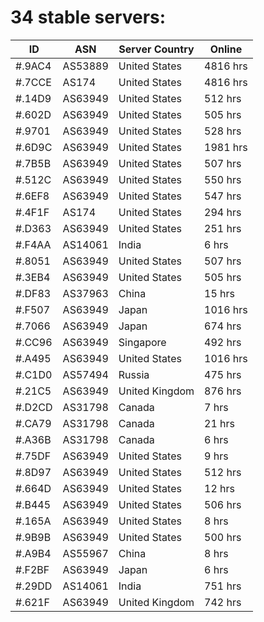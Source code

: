 # 34 stable servers:

| ID | ASN | Server Country | Online |
| ------ | ------ | ------ | ------ |
| #.9AC4 | AS53889 | United States | 4816 hrs |
| #.7CCE | AS174 | United States | 4816 hrs |
| #.14D9 | AS63949 | United States | 512 hrs |
| #.602D | AS63949 | United States | 505 hrs |
| #.9701 | AS63949 | United States | 528 hrs |
| #.6D9C | AS63949 | United States | 1981 hrs |
| #.7B5B | AS63949 | United States | 507 hrs |
| #.512C | AS63949 | United States | 550 hrs |
| #.6EF8 | AS63949 | United States | 547 hrs |
| #.4F1F | AS174 | United States | 294 hrs |
| #.D363 | AS63949 | United States | 251 hrs |
| #.F4AA | AS14061 | India | 6 hrs |
| #.8051 | AS63949 | United States | 507 hrs |
| #.3EB4 | AS63949 | United States | 505 hrs |
| #.DF83 | AS37963 | China | 15 hrs |
| #.F507 | AS63949 | Japan | 1016 hrs |
| #.7066 | AS63949 | Japan | 674 hrs |
| #.CC96 | AS63949 | Singapore | 492 hrs |
| #.A495 | AS63949 | United States | 1016 hrs |
| #.C1D0 | AS57494 | Russia | 475 hrs |
| #.21C5 | AS63949 | United Kingdom | 876 hrs |
| #.D2CD | AS31798 | Canada | 7 hrs |
| #.CA79 | AS31798 | Canada | 21 hrs |
| #.A36B | AS31798 | Canada | 6 hrs |
| #.75DF | AS63949 | United States | 9 hrs |
| #.8D97 | AS63949 | United States | 512 hrs |
| #.664D | AS63949 | United States | 12 hrs |
| #.B445 | AS63949 | United States | 506 hrs |
| #.165A | AS63949 | United States | 8 hrs |
| #.9B9B | AS63949 | United States | 500 hrs |
| #.A9B4 | AS55967 | China | 8 hrs |
| #.F2BF | AS63949 | Japan | 6 hrs |
| #.29DD | AS14061 | India | 751 hrs |
| #.621F | AS63949 | United Kingdom | 742 hrs |


